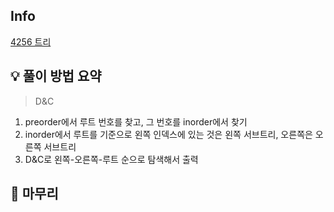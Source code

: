 ## Info
[4256 트리](https://www.acmicpc.net/problem/4256)

## 💡 풀이 방법 요약
> D&C

1. preorder에서 루트 번호를 찾고, 그 번호를 inorder에서 찾기
2. inorder에서 루트를 기준으로 왼쪽 인덱스에 있는 것은 왼쪽 서브트리, 오른쪽은 오른쪽 서브트리
3. D&C로 왼쪽-오른쪽-루트 순으로 탐색해서 출력

## 🙂 마무리
